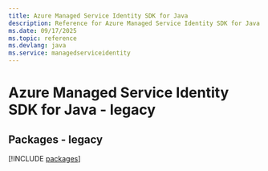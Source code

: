 ```yaml
---
title: Azure Managed Service Identity SDK for Java
description: Reference for Azure Managed Service Identity SDK for Java
ms.date: 09/17/2025
ms.topic: reference
ms.devlang: java
ms.service: managedserviceidentity
---
```

# Azure Managed Service Identity SDK for Java - legacy
## Packages - legacy
[!INCLUDE [packages](managed-service-identity-index.md)]
